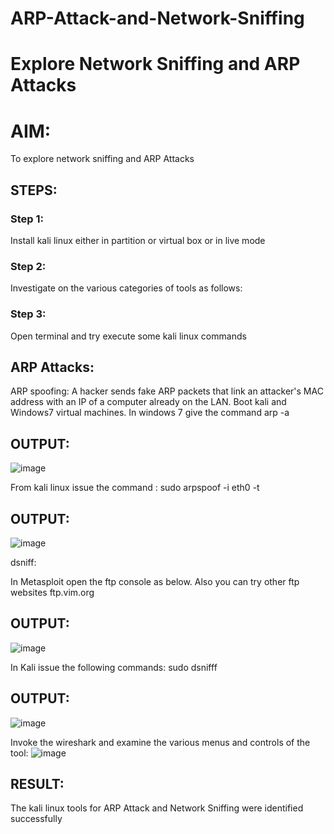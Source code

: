 # ARP-Attack-and-Network-Sniffing
# Explore Network Sniffing and ARP Attacks

# AIM:

To explore network sniffing and ARP Attacks

## STEPS:

### Step 1:

Install kali linux either in partition or virtual box or in live mode

### Step 2:

Investigate on the various categories of tools as follows:


### Step 3:
Open terminal and try execute some kali linux commands

## ARP Attacks:  
ARP spoofing: A hacker sends fake ARP packets that link an attacker's MAC address with an IP of a computer already on the LAN. 
Boot kali and Windows7 virtual machines.
In windows 7 give the command arp -a
## OUTPUT:
![image](https://github.com/Safeeq-Fazil/ARP-Attack-and-Network-Sniffing/assets/118680361/8586f946-928c-43ca-ac75-8a2574ec2fe5)


From kali linux issue the command :
sudo arpspoof -i eth0 -t <target system> <gateway>
## OUTPUT:
![image](https://github.com/Safeeq-Fazil/ARP-Attack-and-Network-Sniffing/assets/118680361/bb4291ad-a5f2-4714-be26-0964d4bf143c)


 dsniff:

In Metasploit open the ftp console as below. Also you can try other ftp websites ftp.vim.org

## OUTPUT:
![image](https://github.com/Safeeq-Fazil/ARP-Attack-and-Network-Sniffing/assets/118680361/9e42f7c2-1a6c-40a3-a77e-28fb39e7ddb8)




In Kali issue the following commands:
sudo dsnifff
## OUTPUT:
![image](https://github.com/Safeeq-Fazil/ARP-Attack-and-Network-Sniffing/assets/118680361/e9db6aaa-9182-4ebe-bedb-3aed04a8761d)



Invoke the wireshark and examine the various menus  and controls of the tool:
![image](https://github.com/Safeeq-Fazil/ARP-Attack-and-Network-Sniffing/assets/118680361/880acf59-f6e8-4116-bd48-a753e4f7ec18)


## RESULT:
The kali linux tools for ARP Attack and Network Sniffing were identified successfully
